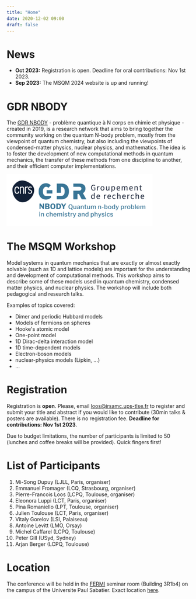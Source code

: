 ```yaml
---
title: "Home"
date: 2020-12-02 09:00
draft: false
---
```


# News

* **Oct 2023:** Registration is open. Deadline for oral contributions: Nov 1st 2023.
* **Sep 2023:** The MSQM 2024 website is up and running!

# GDR NBODY

The [GDR NBODY](https://wiki.lct.jussieu.fr/gdrnbody) - problème quantique à N corps en chimie et physique - created in 2019, is a research network that aims to bring together the community working on the quantum N-body problem, mostly from the viewpoint of quantum chemistry, but also including the viewpoints of condensed-matter physics, nuclear physics, and mathematics. The idea is to foster the development of new computational methods in quantum mechanics, the transfer of these methods from one discipline to another, and their efficient computer implementations.

<img width="400" style="vertical-align: middle;" src="/img/GDR_NBODY.png" />

# The MSQM Workshop

Model systems in quantum mechanics that are exactly or almost exactly solvable (such as 1D and lattice models) are important for the 
understanding and development of computational methods. This workshop aims to describe some of these models used in quantum chemistry, condensed matter physics, and nuclear physics. The workshop will include both pedagogical and research talks.

Examples of topics covered:
- Dimer and periodic Hubbard models
- Models of fermions on spheres
- Hooke's atomic model
- One-point model
- 1D Dirac-delta interaction model
- 1D time-dependent models
- Electron-boson models
- nuclear-physics models (Lipkin, ...)
- ...

# Registration

Registration is **open**. Please, email <loos@irsamc.ups-tlse.fr> to register and submit your title and abstract if you would like to contribute (30min talks & posters are available). There is no registration fee. **Deadline for contributions: Nov 1st 2023**.

Due to budget limitations, the number of participants is limited to 50 (lunches and coffee breaks will be provided).
Quick fingers first!

# List of Participants

1. Mi-Song Dupuy (LJLL, Paris, organiser) <!-- mi-song.dupuy@sorbonne-universite.fr -->
1. Emmanuel Fromager (LCQ, Strasbourg, organiser) <!-- fromagere@unistra.fr -->
1. Pierre-Francois Loos (LCPQ, Toulouse, organiser) <!-- loos@irsamc.ups-tlse.fr -->
1. Eleonora Luppi (LCT, Paris, organiser) <!-- gedeone.leo@gmail.com -->
1. Pina Romaniello (LPT, Toulouse, organiser) <!-- pina.romaniello@gmail.com -->
1. Julien Toulouse (LCT, Paris, organiser) <!-- toulouse@lct.jussieu.fr -->
1. Vitaly Gorelov (LSI, Palaiseau) <!-- vitaly.gorelov@polytechnique.edu POSTER -->
1. Antoine Levitt (LMO, Orsay) <!-- antoine.levitt@universite-paris-saclay.fr TALK -->
1. Michel Caffarel (LCPQ, Toulouse) <!-- caffarel@irsamc.ups-tlse.fr TALK -->
1. Peter Gill (USyd, Sydney) <!-- p.gill@sydney.edu.au TALK -->
1. Arjan Berger (LCPQ, Toulouse) <!-- arjan.berger@irsamc.ups-tlse.fr TALK -->

# Location

The conference will be held in the [FERMI](https://fermi.univ-tlse3.fr) seminar room (Building 3R1b4) on the campus of the Universite Paul Sabatier. Exact location [here](https://maps.app.goo.gl/RS9c1824Uv9X7kpT7).

